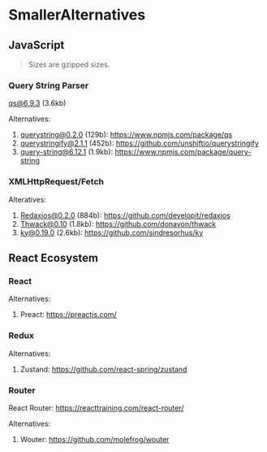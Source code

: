 # SmallerAlternatives


## JavaScript

> Sizes are gzipped sizes.

### Query String Parser

[qs@6.9.3](https://www.npmjs.com/package/qs) (3.6kb)

Alternatives:

1. querystring@0.2.0 (129b): https://www.npmjs.com/package/qs
1. querystringify@2.1.1 (452b): https://github.com/unshiftio/querystringify
1. query-string@6.12.1 (1.9kb): https://www.npmjs.com/package/query-string

### XMLHttpRequest/Fetch

Alteratives:

1. Redaxios@0.2.0 (884b): https://github.com/developit/redaxios
1. Thwack@0.10 (1.8kb): https://github.com/donavon/thwack
1. ky@0.19.0 (2.6kb): https://github.com/sindresorhus/ky

## React Ecosystem

### React

Alternatives:

1. Preact: https://preactjs.com/

### Redux

Alternatives:

1. Zustand: https://github.com/react-spring/zustand


### Router

React Router: https://reacttraining.com/react-router/

Alternatives:
1. Wouter: https://github.com/molefrog/wouter
